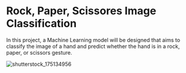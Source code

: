 # Rock, Paper, Scissores Image Classification
In this project, a Machine Learning model will be designed that aims to classify the image of a hand and predict whether the hand is in a rock, paper, or scissors gesture.

![shutterstock_175134956](https://user-images.githubusercontent.com/42953630/134097426-92c9d681-81b2-4be4-b0ad-d22a04f9a502.jpg)
